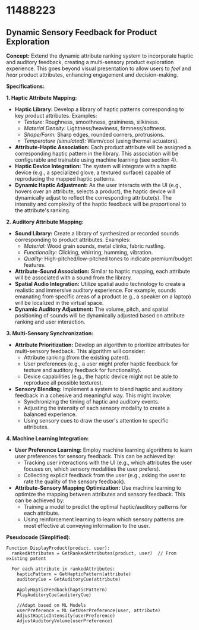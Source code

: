 # 11488223

## Dynamic Sensory Feedback for Product Exploration

**Concept:** Extend the dynamic attribute ranking system to incorporate haptic and auditory feedback, creating a multi-sensory product exploration experience. This goes beyond visual presentation to allow users to *feel* and *hear* product attributes, enhancing engagement and decision-making.

**Specifications:**

**1. Haptic Attribute Mapping:**

*   **Haptic Library:** Develop a library of haptic patterns corresponding to key product attributes. Examples:
    *   *Texture:* Roughness, smoothness, graininess, silkiness.
    *   *Material Density:* Lightness/heaviness, firmness/softness.
    *   *Shape/Form:* Sharp edges, rounded corners, protrusions.
    *   *Temperature (simulated):* Warm/cool (using thermal actuators).
*   **Attribute-Haptic Association:**  Each product attribute will be assigned a corresponding haptic pattern in the library.  This association will be configurable and trainable using machine learning (see section 4).
*   **Haptic Device Integration:** The system will integrate with a haptic device (e.g., a specialized glove, a textured surface) capable of reproducing the mapped haptic patterns.
*   **Dynamic Haptic Adjustment:**  As the user interacts with the UI (e.g., hovers over an attribute, selects a product), the haptic device will dynamically adjust to reflect the corresponding attribute(s). The intensity and complexity of the haptic feedback will be proportional to the attribute's ranking.

**2. Auditory Attribute Mapping:**

*   **Sound Library:** Create a library of synthesized or recorded sounds corresponding to product attributes. Examples:
    *   *Material:* Wood grain sounds, metal clinks, fabric rustling.
    *   *Functionality:* Clicking, whirring, humming, vibration.
    *   *Quality:*  High-pitched/low-pitched tones to indicate premium/budget features.
*   **Attribute-Sound Association:** Similar to haptic mapping, each attribute will be associated with a sound from the library.
*   **Spatial Audio Integration:** Utilize spatial audio technology to create a realistic and immersive auditory experience.  For example, sounds emanating from specific areas of a product (e.g., a speaker on a laptop) will be localized in the virtual space.
*   **Dynamic Auditory Adjustment:** The volume, pitch, and spatial positioning of sounds will be dynamically adjusted based on attribute ranking and user interaction.

**3. Multi-Sensory Synchronization:**

*   **Attribute Prioritization:** Develop an algorithm to prioritize attributes for multi-sensory feedback. This algorithm will consider:
    *   Attribute ranking (from the existing patent).
    *   User preferences (e.g., a user might prefer haptic feedback for texture and auditory feedback for functionality).
    *   Device capabilities (e.g., the haptic device might not be able to reproduce all possible textures).
*   **Sensory Blending:** Implement a system to blend haptic and auditory feedback in a cohesive and meaningful way. This might involve:
    *   Synchronizing the timing of haptic and auditory events.
    *   Adjusting the intensity of each sensory modality to create a balanced experience.
    *   Using sensory cues to draw the user's attention to specific attributes.

**4. Machine Learning Integration:**

*   **User Preference Learning:** Employ machine learning algorithms to learn user preferences for sensory feedback. This can be achieved by:
    *   Tracking user interactions with the UI (e.g., which attributes the user focuses on, which sensory modalities the user prefers).
    *   Collecting explicit feedback from the user (e.g., asking the user to rate the quality of the sensory feedback).
*   **Attribute-Sensory Mapping Optimization:** Use machine learning to optimize the mapping between attributes and sensory feedback. This can be achieved by:
    *   Training a model to predict the optimal haptic/auditory patterns for each attribute.
    *   Using reinforcement learning to learn which sensory patterns are most effective at conveying information to the user.

**Pseudocode (Simplified):**

```
Function DisplayProduct(product, user):
  rankedAttributes = GetRankedAttributes(product, user)  // From existing patent

  For each attribute in rankedAttributes:
    hapticPattern = GetHapticPattern(attribute)
    auditoryCue = GetAuditoryCue(attribute)

    ApplyHapticFeedback(hapticPattern)
    PlayAuditoryCue(auditoryCue)

    //Adapt based on ML Models
    userPreference = ML_GetUserPreference(user, attribute)
    AdjustHapticIntensity(userPreference)
    AdjustAuditoryVolume(userPreference)
```